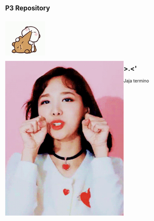 
## P3 Repository

## <img src="source/tenor.gif" width="128" align="center"> 


 <img src="source/heh.gif" width="380" align="left"> 




## >.<'

Jaja termino
